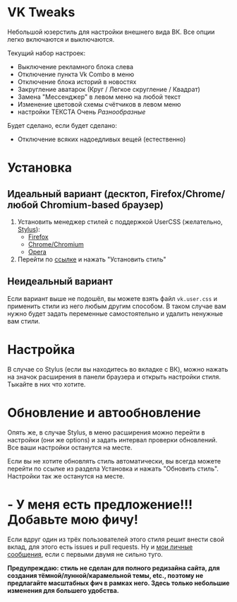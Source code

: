 # VK Tweaks

Небольшой юзерстиль для настройки внешнего вида ВК.
Все опции легко включаются и выключаются.

Текущий набор настроек:    
- Выключение рекламного блока слева
- Отключение пункта Vk Combo в меню
- Отключение блока историй в новостях
- Закругление аватарок (Круг / Легкое скругление / Квадрат)
- Замена "Мессенджер" в левом меню на любой текст
- Изменение цветовой схемы счётчиков в левом меню
- настройки ТЕКСТА Очень *Разнообразные*

Будет сделано, если будет сделано:
- Отключение всяких надоедливых вещей (естественно)

# Установка

## Идеальный вариант (десктоп, Firefox/Chrome/любой Chromium-based браузер)

1. Установить менеджер стилей с поддержкой UserCSS (желательно, [Stylus](https://github.com/openstyles/stylus/)):
    - [Firefox](https://addons.mozilla.org/firefox/addon/styl-us/)
    - [Chrome/Chromium](https://chrome.google.com/webstore/detail/stylus/clngdbkpkpeebahjckkjfobafhncgmne)
    - [Opera](https://addons.opera.com/extensions/details/stylus/)
2. Перейти по [ссылке](https://raw.githubusercontent.com/evtn/vk-tweaks/lord/vk.user.css) и нажать "Установить стиль"

## Неидеальный вариант

Если вариант выше не подошёл, вы можете взять файл `vk.user.css` и применить стили из него любым другим способом.
В таком случае вам нужно будет задать переменные самостоятельно и удалить ненужные вам стили. 

# Настройка

В случае со Stylus (если вы находитесь во вкладке с ВК), можно нажать на значок расширения в панели браузера и открыть настройки стиля.    
Тыкайте в них что хотите.

# Обновление и автообновление

Опять же, в случае Stylus, в меню расширения можно перейти в настройки (они же options) и задать интервал проверки обновлений.    
Все ваши настройки останутся на месте.

Если вы не хотите обновлять стиль автоматически, вы всегда можете перейти по ссылке из раздела Установка и нажать "Обновить стиль".    
Настройки так же останутся на месте.

# - У меня есть предложение!!! Добавьте мою фичу!

Если вдруг один из трёх пользователей этого стиля решит внести свой вклад, для этого есть issues и pull requests.
Ну и [мои личные сообщения](vk.me/qevitta), если с первыми двумя не сильно туго.

**Предупреждаю: стиль не сделан для полного редизайна сайта, для создания тёмной/лунной/карамельной темы, etc., поэтому не предлагайте масштабных фич в рамках него. Здесь только небольшие изменения для большего удобства.**